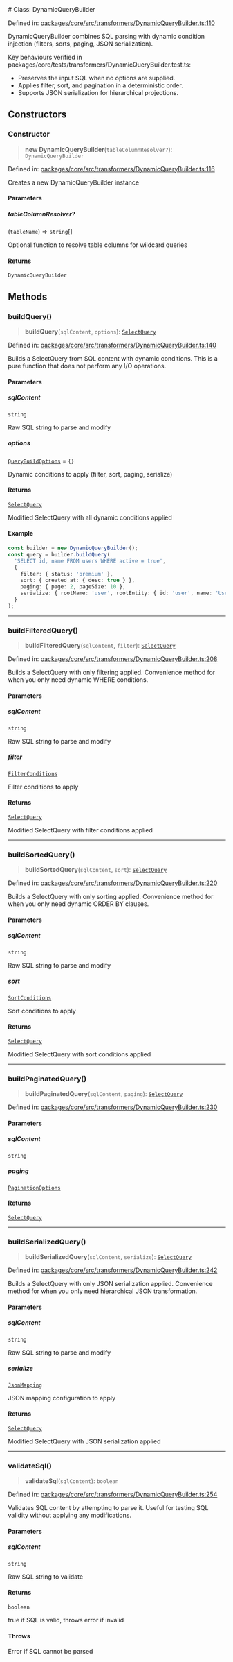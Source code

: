 <div v-pre>
# Class: DynamicQueryBuilder

Defined in: [packages/core/src/transformers/DynamicQueryBuilder.ts:110](https://github.com/mk3008/rawsql-ts/blob/3b53f17d700cf976ce5c49b674a04b41eeb14c40/packages/core/src/transformers/DynamicQueryBuilder.ts#L110)

DynamicQueryBuilder combines SQL parsing with dynamic condition injection (filters, sorts, paging, JSON serialization).

Key behaviours verified in packages/core/tests/transformers/DynamicQueryBuilder.test.ts:
- Preserves the input SQL when no options are supplied.
- Applies filter, sort, and pagination in a deterministic order.
- Supports JSON serialization for hierarchical projections.

## Constructors

### Constructor

> **new DynamicQueryBuilder**(`tableColumnResolver?`): `DynamicQueryBuilder`

Defined in: [packages/core/src/transformers/DynamicQueryBuilder.ts:116](https://github.com/mk3008/rawsql-ts/blob/3b53f17d700cf976ce5c49b674a04b41eeb14c40/packages/core/src/transformers/DynamicQueryBuilder.ts#L116)

Creates a new DynamicQueryBuilder instance

#### Parameters

##### tableColumnResolver?

(`tableName`) => `string`[]

Optional function to resolve table columns for wildcard queries

#### Returns

`DynamicQueryBuilder`

## Methods

### buildQuery()

> **buildQuery**(`sqlContent`, `options`): [`SelectQuery`](../interfaces/SelectQuery.md)

Defined in: [packages/core/src/transformers/DynamicQueryBuilder.ts:140](https://github.com/mk3008/rawsql-ts/blob/3b53f17d700cf976ce5c49b674a04b41eeb14c40/packages/core/src/transformers/DynamicQueryBuilder.ts#L140)

Builds a SelectQuery from SQL content with dynamic conditions.
This is a pure function that does not perform any I/O operations.

#### Parameters

##### sqlContent

`string`

Raw SQL string to parse and modify

##### options

[`QueryBuildOptions`](../interfaces/QueryBuildOptions.md) = `{}`

Dynamic conditions to apply (filter, sort, paging, serialize)

#### Returns

[`SelectQuery`](../interfaces/SelectQuery.md)

Modified SelectQuery with all dynamic conditions applied

#### Example

```typescript
const builder = new DynamicQueryBuilder();
const query = builder.buildQuery(
  'SELECT id, name FROM users WHERE active = true',
  {
    filter: { status: 'premium' },
    sort: { created_at: { desc: true } },
    paging: { page: 2, pageSize: 10 },
    serialize: { rootName: 'user', rootEntity: { id: 'user', name: 'User', columns: { id: 'id', name: 'name' } }, nestedEntities: [] }
  }
);
```

***

### buildFilteredQuery()

> **buildFilteredQuery**(`sqlContent`, `filter`): [`SelectQuery`](../interfaces/SelectQuery.md)

Defined in: [packages/core/src/transformers/DynamicQueryBuilder.ts:208](https://github.com/mk3008/rawsql-ts/blob/3b53f17d700cf976ce5c49b674a04b41eeb14c40/packages/core/src/transformers/DynamicQueryBuilder.ts#L208)

Builds a SelectQuery with only filtering applied.
Convenience method for when you only need dynamic WHERE conditions.

#### Parameters

##### sqlContent

`string`

Raw SQL string to parse and modify

##### filter

[`FilterConditions`](../type-aliases/FilterConditions.md)

Filter conditions to apply

#### Returns

[`SelectQuery`](../interfaces/SelectQuery.md)

Modified SelectQuery with filter conditions applied

***

### buildSortedQuery()

> **buildSortedQuery**(`sqlContent`, `sort`): [`SelectQuery`](../interfaces/SelectQuery.md)

Defined in: [packages/core/src/transformers/DynamicQueryBuilder.ts:220](https://github.com/mk3008/rawsql-ts/blob/3b53f17d700cf976ce5c49b674a04b41eeb14c40/packages/core/src/transformers/DynamicQueryBuilder.ts#L220)

Builds a SelectQuery with only sorting applied.
Convenience method for when you only need dynamic ORDER BY clauses.

#### Parameters

##### sqlContent

`string`

Raw SQL string to parse and modify

##### sort

[`SortConditions`](../type-aliases/SortConditions.md)

Sort conditions to apply

#### Returns

[`SelectQuery`](../interfaces/SelectQuery.md)

Modified SelectQuery with sort conditions applied

***

### buildPaginatedQuery()

> **buildPaginatedQuery**(`sqlContent`, `paging`): [`SelectQuery`](../interfaces/SelectQuery.md)

Defined in: [packages/core/src/transformers/DynamicQueryBuilder.ts:230](https://github.com/mk3008/rawsql-ts/blob/3b53f17d700cf976ce5c49b674a04b41eeb14c40/packages/core/src/transformers/DynamicQueryBuilder.ts#L230)

#### Parameters

##### sqlContent

`string`

##### paging

[`PaginationOptions`](../interfaces/PaginationOptions.md)

#### Returns

[`SelectQuery`](../interfaces/SelectQuery.md)

***

### buildSerializedQuery()

> **buildSerializedQuery**(`sqlContent`, `serialize`): [`SelectQuery`](../interfaces/SelectQuery.md)

Defined in: [packages/core/src/transformers/DynamicQueryBuilder.ts:242](https://github.com/mk3008/rawsql-ts/blob/3b53f17d700cf976ce5c49b674a04b41eeb14c40/packages/core/src/transformers/DynamicQueryBuilder.ts#L242)

Builds a SelectQuery with only JSON serialization applied.
Convenience method for when you only need hierarchical JSON transformation.

#### Parameters

##### sqlContent

`string`

Raw SQL string to parse and modify

##### serialize

[`JsonMapping`](../interfaces/JsonMapping.md)

JSON mapping configuration to apply

#### Returns

[`SelectQuery`](../interfaces/SelectQuery.md)

Modified SelectQuery with JSON serialization applied

***

### validateSql()

> **validateSql**(`sqlContent`): `boolean`

Defined in: [packages/core/src/transformers/DynamicQueryBuilder.ts:254](https://github.com/mk3008/rawsql-ts/blob/3b53f17d700cf976ce5c49b674a04b41eeb14c40/packages/core/src/transformers/DynamicQueryBuilder.ts#L254)

Validates SQL content by attempting to parse it.
Useful for testing SQL validity without applying any modifications.

#### Parameters

##### sqlContent

`string`

Raw SQL string to validate

#### Returns

`boolean`

true if SQL is valid, throws error if invalid

#### Throws

Error if SQL cannot be parsed
</div>
